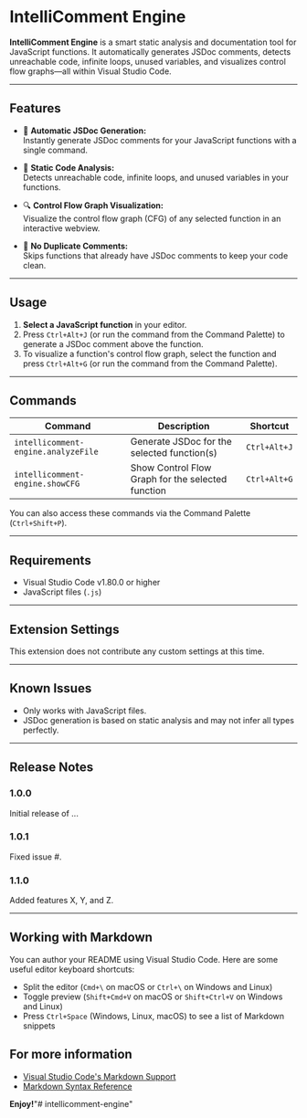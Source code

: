 # IntelliComment Engine

**IntelliComment Engine** is a smart static analysis and documentation tool for JavaScript functions. It automatically generates JSDoc comments, detects unreachable code, infinite loops, unused variables, and visualizes control flow graphs—all within Visual Studio Code.

---

## Features

- 📝 **Automatic JSDoc Generation:**  
  Instantly generate JSDoc comments for your JavaScript functions with a single command.

- 🧠 **Static Code Analysis:**  
  Detects unreachable code, infinite loops, and unused variables in your functions.

- 🔍 **Control Flow Graph Visualization:**  
  Visualize the control flow graph (CFG) of any selected function in an interactive webview.

- 🚫 **No Duplicate Comments:**  
  Skips functions that already have JSDoc comments to keep your code clean.

---

## Usage

1. **Select a JavaScript function** in your editor.
2. Press `Ctrl+Alt+J` (or run the command from the Command Palette) to generate a JSDoc comment above the function.
3. To visualize a function's control flow graph, select the function and press `Ctrl+Alt+G` (or run the command from the Command Palette).

---

## Commands

| Command                                       | Description                                      | Shortcut         |
|-----------------------------------------------|--------------------------------------------------|------------------|
| `intellicomment-engine.analyzeFile`           | Generate JSDoc for the selected function(s)      | `Ctrl+Alt+J`     |
| `intellicomment-engine.showCFG`               | Show Control Flow Graph for the selected function| `Ctrl+Alt+G`     |

You can also access these commands via the Command Palette (`Ctrl+Shift+P`).

---

## Requirements

- Visual Studio Code v1.80.0 or higher
- JavaScript files (`.js`)

---

## Extension Settings

This extension does not contribute any custom settings at this time.

---

## Known Issues

- Only works with JavaScript files.
- JSDoc generation is based on static analysis and may not infer all types perfectly.

---

## Release Notes

### 1.0.0

Initial release of ...

### 1.0.1

Fixed issue #.

### 1.1.0

Added features X, Y, and Z.

---

## Working with Markdown

You can author your README using Visual Studio Code.  Here are some useful editor keyboard shortcuts:

* Split the editor (`Cmd+\` on macOS or `Ctrl+\` on Windows and Linux)
* Toggle preview (`Shift+Cmd+V` on macOS or `Shift+Ctrl+V` on Windows and Linux)
* Press `Ctrl+Space` (Windows, Linux, macOS) to see a list of Markdown snippets

## For more information

* [Visual Studio Code's Markdown Support](http://code.visualstudio.com/docs/languages/markdown)
* [Markdown Syntax Reference](https://help.github.com/articles/markdown-basics/)

**Enjoy!**"# intellicomment-engine" 
